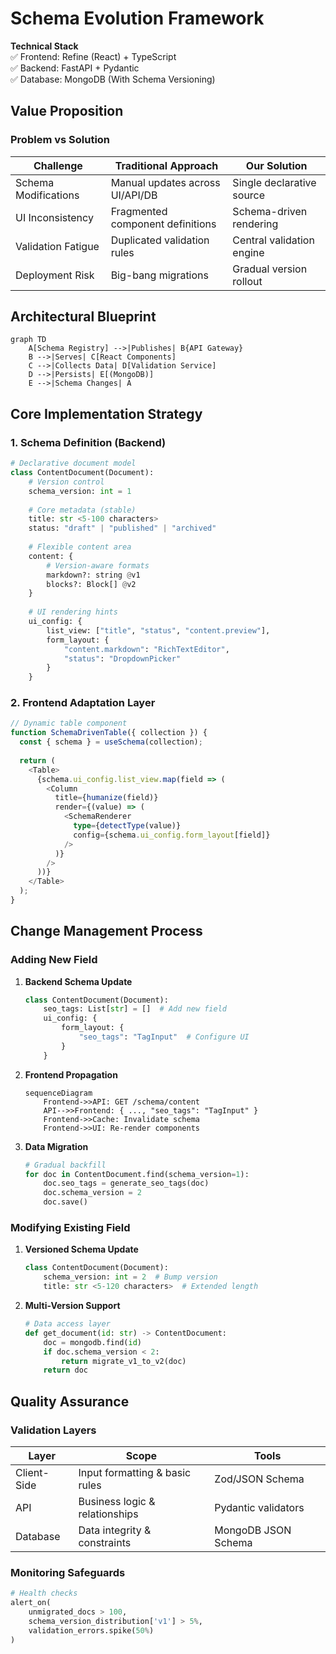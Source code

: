 # Schema Evolution Framework
**Technical Stack**  
✅ Frontend: Refine (React) + TypeScript  
✅ Backend: FastAPI + Pydantic  
✅ Database: MongoDB (With Schema Versioning)

## Value Proposition
### Problem vs Solution
| Challenge              | Traditional Approach            | Our Solution              |
|------------------------|----------------------------------|---------------------------|
| Schema Modifications   | Manual updates across UI/API/DB | Single declarative source |
| UI Inconsistency       | Fragmented component definitions| Schema-driven rendering   |
| Validation Fatigue     | Duplicated validation rules     | Central validation engine |
| Deployment Risk        | Big-bang migrations             | Gradual version rollout   |

## Architectural Blueprint
```mermaid
graph TD
    A[Schema Registry] -->|Publishes| B{API Gateway}
    B -->|Serves| C[React Components]
    C -->|Collects Data| D[Validation Service]
    D -->|Persists| E[(MongoDB)]
    E -->|Schema Changes| A
```

## Core Implementation Strategy

### 1. Schema Definition (Backend)
```python
# Declarative document model
class ContentDocument(Document):
    # Version control
    schema_version: int = 1
    
    # Core metadata (stable)
    title: str <5-100 characters>
    status: "draft" | "published" | "archived"
    
    # Flexible content area
    content: {
        # Version-aware formats
        markdown?: string @v1
        blocks?: Block[] @v2
    }
    
    # UI rendering hints
    ui_config: {
        list_view: ["title", "status", "content.preview"],
        form_layout: {
            "content.markdown": "RichTextEditor",
            "status": "DropdownPicker"
        }
    }
```

### 2. Frontend Adaptation Layer
```typescript
// Dynamic table component
function SchemaDrivenTable({ collection }) {
  const { schema } = useSchema(collection);
  
  return (
    <Table>
      {schema.ui_config.list_view.map(field => (
        <Column
          title={humanize(field)}
          render={(value) => (
            <SchemaRenderer 
              type={detectType(value)}
              config={schema.ui_config.form_layout[field]}
            />
          )}
        />
      ))}
    </Table>
  );
}
```

## Change Management Process

### Adding New Field
1. **Backend Schema Update**
   ```python
   class ContentDocument(Document):
       seo_tags: List[str] = []  # Add new field
       ui_config: {
           form_layout: {
               "seo_tags": "TagInput"  # Configure UI
           }
       }
   ```
   
2. **Frontend Propagation**
   ```mermaid
   sequenceDiagram
       Frontend->>API: GET /schema/content
       API-->>Frontend: { ..., "seo_tags": "TagInput" }
       Frontend->>Cache: Invalidate schema
       Frontend->>UI: Re-render components
   ```

3. **Data Migration**
   ```python
   # Gradual backfill
   for doc in ContentDocument.find(schema_version=1):
       doc.seo_tags = generate_seo_tags(doc)
       doc.schema_version = 2
       doc.save()
   ```

### Modifying Existing Field
1. **Versioned Schema Update**
   ```python
   class ContentDocument(Document):
       schema_version: int = 2  # Bump version
       title: str <5-120 characters>  # Extended length
   ```

2. **Multi-Version Support**
   ```python
   # Data access layer
   def get_document(id: str) -> ContentDocument:
       doc = mongodb.find(id)
       if doc.schema_version < 2:
           return migrate_v1_to_v2(doc)
       return doc
   ```

## Quality Assurance

### Validation Layers
| Layer          | Scope                          | Tools                |
|----------------|--------------------------------|----------------------|
| Client-Side    | Input formatting & basic rules| Zod/JSON Schema      |
| API            | Business logic & relationships| Pydantic validators  |
| Database       | Data integrity & constraints  | MongoDB JSON Schema  |

### Monitoring Safeguards
```python
# Health checks
alert_on(
    unmigrated_docs > 100,
    schema_version_distribution['v1'] > 5%,
    validation_errors.spike(50%)
)
```


